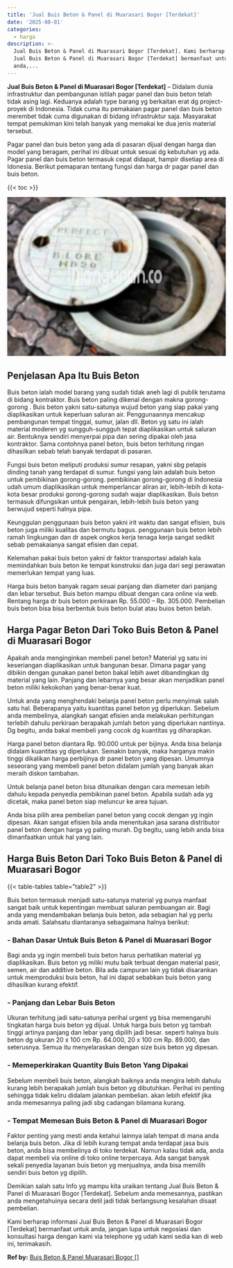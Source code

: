 ```yaml
---
title: 'Jual Buis Beton & Panel di Muarasari Bogor [Terdekat]'
date: '2025-08-01'
categories:
  - harga
description: >-
  Jual Buis Beton & Panel di Muarasari Bogor [Terdekat]. Kami berharap informasi
  Jual Buis Beton & Panel di Muarasari Bogor [Terdekat] bermanfaat untuk
  anda,...
---
```


**Jual Buis Beton & Panel di Muarasari Bogor \[Terdekat\]** – Didalam dunia infrastruktur dan pembangunan istilah pagar panel dan buis beton telah tidak asing lagi. Keduanya adalah type barang yg berkaitan erat dg project-proyek di Indonesia. Tidak cuma itu pemakaian pagar panel dan buis beton merembet tidak cuma digunakan di bidang infrastruktur saja. Masyarakat tempat pemukiman kini telah banyak yang memakai ke dua jenis material tersebut.

Pagar panel dan buis beton yang ada di pasaran dijual dengan harga dan model yang beragam, perihal ini dibuat untuk sesuai dg kebutuhan yg ada. Pagar panel dan buis beton termasuk cepat didapat, hampir disetiap area di Idonesia. Berikut pemaparan tentang fungsi dan harga dr pagar panel dan buis beton.

{{< toc >}}

![Jual Buis Beton & Panel di Muarasari Bogor [Terdekat]](/images/jual-panel-buis-beton-murah-65.png)

## Penjelasan Apa Itu Buis Beton

Buis beton ialah model barang yang sudah tidak aneh lagi di publik terutama di bidang kontraktor. Buis beton paling dikenal dengan makna gorong-gorong . Buis beton yakni satu-satunya wujud beton yang siap pakai yang diaplikasikan untuk keperluan saluran air. Penggunaannya mencakup pembangunan tempat tinggal, sumur, jalan dll. Beton yg satu ini ialah material moderen yg sungguh-sungguh tepat diaplikasikan untuk saluran air. Bentuknya sendiri menyerpai pipa dan sering dipakai oleh jasa kontraktor. Sama contohnya panel beton, buis beton terhitung ringan dihasilkan sebab telah banyak terdapat di pasaran.

Fungsi buis beton meliputi produksi sumur resapan, yakni sbg pelapis dinding tanah yang terdapat di sumur. fungsi yang lain adalah buis beton untuk pembikinan gorong-gorong. pembikinan gorong-gorong di Indonesia udah umum diaplikasikan untuk memperlancar aliran air, lebih-lebih di kota-kota besar produksi gorong-gorong sudah wajar diaplikasikan. Buis beton termasuk difungsikan untuk pengairan, lebih-lebih buis beton yang berwujud seperti halnya pipa.

Keunggulan penggunaan buis beton yakni irit waktu dan sangat efisien, buis beton juga miliki kualitas dan bermutu bagus. penggunaan buis beton lebih ramah lingkungan dan dr aspek ongkos kerja tenaga kerja sangat sedikit sebab pemakaianya sangat efisien dan cepat.

Kelemahan pakai buis beton yakni dr faktor transportasi adalah kala memindahkan buis beton ke tempat konstruksi dan juga dari segi perawatan memerlukan tempat yang luas.

Harga buis beton banyak ragam seuai panjang dan diameter dari panjang dan lebar tersebut. Buis beton mampu dibuat dengan cara online via web. Rentang harga dr buis beton perkiraan Rp. 55.000 – Rp. 305.000. Pembelian buis beton bisa bisa berbentuk buis beton bulat atau buios beton belah.

## Harga Pagar Beton Dari Toko Buis Beton & Panel di Muarasari Bogor

Apakah anda menginginkan membeli panel beton? Material yg satu ini keseriangan diaplikasikan untuk bangunan besar. Dimana pagar yang dibikin dengan gunakan panel beton bakal lebih awet dibandingkan dg material yang lain. Panjang dan lebarnya yang besar akan menjadikan panel beton miliki kekokohan yang benar-benar kuat.

Untuk anda yang menghendaki belanja panel beton perlu menyimak salah satu hal. Beberapanya yaitu kuantitas panel beton yg diperlukan. Sebelum anda membelinya, alangkah sangat efisien anda melakukan perhitungan terlebih dahulu perkiraan berapakah jumlah beton yang diperlukan nantinya. Dg begitu, anda bakal membeli yang cocok dg kuantitas yg diharapkan.

Harga panel beton diantara Rp. 90.000 untuk per bijinya. Anda bisa belanja didalam kuantitas yg diperlukan. Semakin banyak, maka harganya makin tinggi dikalikan harga perbijinya dr panel beton yang dipesan. Umumnya seseorang yang membeli panel beton didalam jumlah yang banyak akan meraih diskon tambahan.

Untuk belanja panel beton bisa ditunaikan dengan cara memesan lebih dahulu kepada penyedia pembikinan panel beton. Apabila sudah ada yg dicetak, maka panel beton siap meluncur ke area tujuan.

Anda bisa pilih area pembelian panel beton yang cocok dengan yg ingin dipesan. Akan sangat efisien bila anda menentukan jasa sarana distributor panel beton dengan harga yg paling murah. Dg begitu, uang lebih anda bisa dimanfaatkan untuk hal yang lain.

## Harga Buis Beton Dari Toko Buis Beton & Panel di Muarasari Bogor

{{< table-tables table="table2" >}}

Buis beton termasuk menjadi satu-satunya material yg punya manfaat sangat baik untuk kepentingan membuat saluran pembuangan air. Bagi anda yang mendambakan belanja buis beton, ada sebagian hal yg perlu anda amati. Salahsatu diantaranya sebagaimana halnya berikut:

### \- Bahan Dasar Untuk Buis Beton & Panel di Muarasari Bogor

Bagi anda yg ingin membeli buis beton harus perhatikan material yg diaplikasikan. Buis beton yg miliki mutu baik terbuat dengan material pasir, semen, air dan additive beton. Bila ada campuran lain yg tidak disarankan untuk memproduksi buis beton, hal ini dapat sebabkan buis beton yang dihasilkan kurang efektif.

### \- Panjang dan Lebar Buis Beton

Ukuran terhitung jadi satu-satunya perihal urgent yg bisa memengaruhi tingkatan harga buis beton yg dijual. Untuk harga buis beton yg tambah tinggi artinya panjang dan lebar yang dipilih jadi besar. seperti halnya buis beton dg ukuran 20 x 100 cm Rp. 64.000, 20 x 100 cm Rp. 89.000, dan seterusnya. Semua itu menyelaraskan dengan size buis beton yg dipesan.

### \- Memeperkirakan Quantity Buis Beton Yang Dipakai

Sebelum membeli buis beton, alangkah baiknya anda mengira lebih dahulu kurang lebih berapakah jumlah buis beton yg dibutuhkan. Perihal ini penting sehingga tidak keliru didalam jalankan pembelian. akan lebih efektif jika anda memesannya paling jadi sbg cadangan bilamana kurang.

### \- Tempat Memesan Buis Beton & Panel di Muarasari Bogor

Faktor penting yang mesti anda ketahui lainnya ialah tempat di mana anda belanja buis beton. Jika di lebih kurang tempat anda terdapat jasa buis beton, anda bisa membelinya di toko terdekat. Namun kalau tidak ada, anda dapat membeli via online di toko online terpercaya. Ada sangat banyak sekali penyedia layanan buis beton yg menjualnya, anda bisa memilih sendiri buis beton yg dipilih.

Demikian salah satu Info yg mampu kita uraikan tentang Jual Buis Beton & Panel di Muarasari Bogor \[Terdekat\]. Sebelum anda memesannya, pastikan anda mengetahuinya secara detil jadi tidak berlangsung kesalahan disaat pembelian.

Kami berharap informasi Jual Buis Beton & Panel di Muarasari Bogor \[Terdekat\] bermanfaat untuk anda, jangan lupa untuk negosiasi dan konsultasi harga dengan kami via telephone yg udah kami sedia kan di web ini, terimakasih.

**Ref by:** [Buis Beton & Panel Muarasari Bogor []](https://id.wikipedia.org/wiki/Buis)

